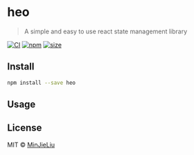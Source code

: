 # heo

> A simple and easy to use react state management library

[![CI](https://img.shields.io/github/workflow/status/MinJieLiu/heo/CI)](https://github.com/MinJieLiu/heo/actions?query=workflow%3ACI)
[![npm](https://img.shields.io/npm/v/heo)](https://www.npmjs.com/package/heo)
[![size](https://img.shields.io/bundlephobia/minzip/heo)](https://bundlephobia.com/result?p=heo)

## Install

```bash
npm install --save heo
```

## Usage

## License

MIT © [MinJieLiu](https://github.com/MinJieLiu)
